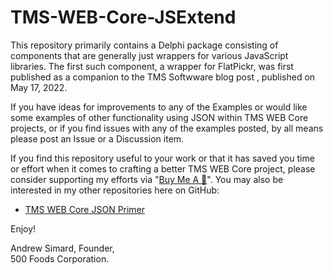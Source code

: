 # TMS-WEB-Core-JSExtend

This repository primarily contains a Delphi package consisting of components that are generally just wrappers for various JavaScript libraries.  The first such component, a wrapper for FlatPickr, was first published as a companion to the TMS Softwware blog post , published on May 17, 2022.

If you have ideas for improvements to any of the Examples or would like some examples of other functionality using JSON within TMS WEB Core projects, or if you find issues with any of the examples posted, by all means please post an Issue or a Discussion item.

If you find this repository useful to your work or that it has saved you time or effort when it comes to crafting a better TMS WEB Core project, please consider supporting my efforts via "[Buy Me A :pizza:](https://www.buymeacoffee.com/andrewsimard500)". You may also be interested in my other repositories here on GitHub:
- [TMS WEB Core JSON Primer](https://github.com/500Foods/TMS-WEB-Core-JSON-Primer)

Enjoy!

Andrew Simard, Founder,  
500 Foods Corporation.
